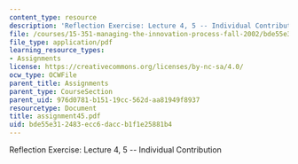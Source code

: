```yaml
---
content_type: resource
description: 'Reflection Exercise: Lecture 4, 5 -- Individual Contribution'
file: /courses/15-351-managing-the-innovation-process-fall-2002/bde55e312483ecc6daccb1f1e25881b4_assignment45.pdf
file_type: application/pdf
learning_resource_types:
- Assignments
license: https://creativecommons.org/licenses/by-nc-sa/4.0/
ocw_type: OCWFile
parent_title: Assignments
parent_type: CourseSection
parent_uid: 976d0781-b151-19cc-562d-aa81949f8937
resourcetype: Document
title: assignment45.pdf
uid: bde55e31-2483-ecc6-dacc-b1f1e25881b4
---
```

Reflection Exercise: Lecture 4, 5 -- Individual Contribution